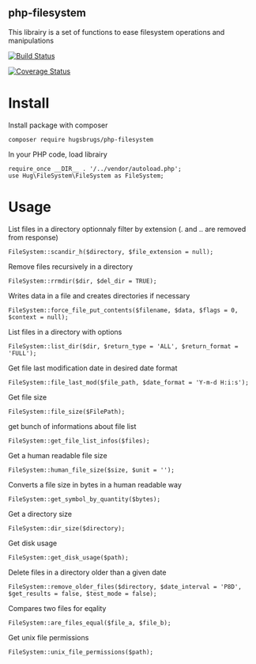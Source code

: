 ## php-filesystem

This librairy is a set of functions to ease filesystem operations and manipulations

[![Build Status](https://travis-ci.org/hugsbrugs/php-filesystem.svg?branch=master)](https://travis-ci.org/hugsbrugs/php-filesystem)

[![Coverage Status](https://coveralls.io/repos/github/hugsbrugs/php-filesystem/badge.svg?branch=master)](https://coveralls.io/github/hugsbrugs/php-filesystem?branch=master)

# Install

Install package with composer
```
composer require hugsbrugs/php-filesystem
```

In your PHP code, load librairy
```
require_once __DIR__ . '/../vendor/autoload.php';
use Hug\FileSystem\FileSystem as FileSystem;
```

# Usage

List files in a directory optionnaly filter by extension (. and .. are removed from response)
```
FileSystem::scandir_h($directory, $file_extension = null);
```


Remove files recursively in a directory
```
FileSystem::rrmdir($dir, $del_dir = TRUE);
```

Writes data in a file and creates directories if necessary
```
FileSystem::force_file_put_contents($filename, $data, $flags = 0, $context = null);
```

List files in a directory with options
```
FileSystem::list_dir($dir, $return_type = 'ALL', $return_format = 'FULL');
```

Get file last modification date in desired date format
```
FileSystem::file_last_mod($file_path, $date_format = 'Y-m-d H:i:s');
```

Get file size
```
FileSystem::file_size($FilePath);
```

get bunch of informations about file list
```
FileSystem::get_file_list_infos($files);
```

Get a human readable file size
```
FileSystem::human_file_size($size, $unit = '');
```

Converts a file size in bytes in a human readable way
```
FileSystem::get_symbol_by_quantity($bytes);
```

Get a directory size
```
FileSystem::dir_size($directory);
```

Get disk usage
```
FileSystem::get_disk_usage($path);
```

Delete files in a directory older than a given date
```
FileSystem::remove_older_files($directory, $date_interval = 'P8D', $get_results = false, $test_mode = false);
```

Compares two files for eqality
```
FileSystem::are_files_equal($file_a, $file_b);
```

Get unix file permissions
```
FileSystem::unix_file_permissions($path);
```
